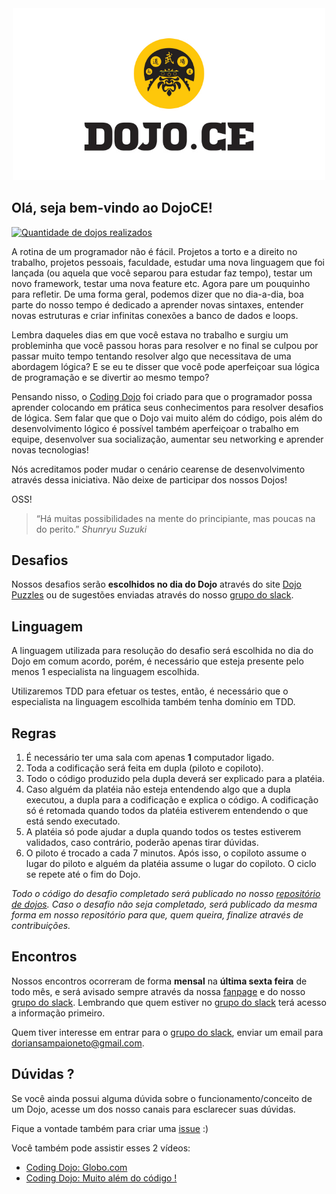 <div align="center">
	<img src="logo-dojo.jpg" alt="DojoCE" width="500">
</div>

## Olá, seja bem-vindo ao DojoCE!

[![Quantidade de dojos realizados](https://img.shields.io/badge/dojos-1-blue.svg)](https://github.com/dojo-ce/dojo)

A rotina de um programador não é fácil. Projetos a torto e a direito no trabalho, projetos pessoais, faculdade, estudar uma nova linguagem que foi lançada (ou aquela que você separou para estudar faz tempo), testar um novo framework, testar uma nova feature etc. Agora pare um pouquinho para refletir. De uma forma geral, podemos dizer que no dia-a-dia, boa parte do nosso tempo é dedicado a aprender novas sintaxes, entender novas estruturas e criar infinitas conexões a banco de dados e loops.

Lembra daqueles dias em que você estava no trabalho e surgiu um probleminha que você passou horas para resolver e no final se culpou por passar muito tempo tentando resolver algo que necessitava de uma abordagem lógica? E se eu te disser que você pode aperfeiçoar sua lógica de programação e se divertir ao mesmo tempo?

Pensando nisso, o [Coding Dojo](https://pt.wikipedia.org/wiki/Coding_Dojo) foi criado para que o programador possa aprender colocando em prática seus conhecimentos para resolver desafios de lógica. Sem falar que que o Dojo vai muito além do código, pois além do desenvolvimento lógico é possível também aperfeiçoar o trabalho em equipe, desenvolver sua socialização, aumentar seu networking e aprender novas tecnologias!

Nós acreditamos poder mudar o cenário cearense de desenvolvimento através dessa iniciativa. Não deixe de participar dos nossos Dojos!

OSS!

> “Há muitas possibilidades na mente do principiante, mas poucas na do perito.”
> *Shunryu Suzuki*

## Desafios

Nossos desafios serão **escolhidos no dia do Dojo** através do site [Dojo Puzzles](http://dojopuzzles.com/) ou de sugestões enviadas através do nosso [grupo do slack](https://dojoce.slack.com/).

## Linguagem

A linguagem utilizada para resolução do desafio será escolhida no dia do Dojo em comum acordo, porém, é necessário que esteja presente pelo menos 1 especialista na linguagem escolhida.

Utilizaremos TDD para efetuar os testes, então, é necessário que o especialista na linguagem escolhida também tenha domínio em TDD.

## Regras

1. É necessário ter uma sala com apenas **1** computador ligado.
2. Toda a codificação será feita em dupla (piloto e copiloto).
3. Todo o código produzido pela dupla deverá ser explicado para a platéia.
4. Caso alguém da platéia não esteja entendendo algo que a dupla executou, a dupla para a codificação e explica o código. A codificação só é retomada quando todos da platéia estiverem entendendo o que está sendo executado.
5. A platéia só pode ajudar a dupla quando todos os testes estiverem validados, caso contrário, poderão apenas tirar dúvidas.
6. O piloto é trocado a cada 7 minutos. Após isso, o copiloto assume o lugar do piloto e alguém da platéia assume o lugar do copiloto. O ciclo se repete até o fim do Dojo.

*Todo o código do desafio completado será publicado no nosso [repositório de dojos](https://github.com/dojo-ce/dojo). Caso o desafio não seja completado, será publicado da mesma forma em nosso repositório para que, quem queira, finalize através de contribuições.*

## Encontros

Nossos encontros ocorreram de forma **mensal** na **última sexta feira** de todo mês, e será avisado sempre através da nossa [fanpage](https://www.facebook.com/dojoce/) e do nosso [grupo do slack](https://dojoce.slack.com/). Lembrando que quem estiver no [grupo do slack](https://dojoce.slack.com/) terá acesso a informação primeiro.

Quem tiver interesse em entrar para o [grupo do slack](https://dojoce.slack.com/), enviar um email para doriansampaioneto@gmail.com.

## Dúvidas ?

Se você ainda possui alguma dúvida sobre o funcionamento/conceito de um Dojo, acesse um dos nosso canais para esclarecer suas dúvidas.

Fique a vontade também para criar uma [issue](https://github.com/dojo-ce/hello-world/issues) :)

Você também pode assistir esses 2 vídeos:

- [Coding Dojo: Globo.com](https://www.youtube.com/watch?v=vqnwQ3oVM1M)
- [Coding Dojo: Muito além do código !](https://www.youtube.com/watch?v=RaNcCOBb3RI)
